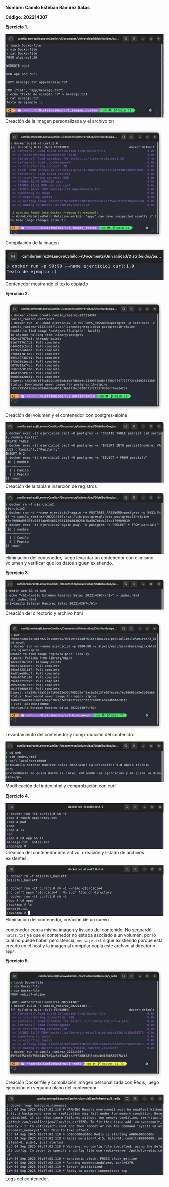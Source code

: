 **Nombre: Camilo Esteban Ramirez Salas**

**Código: 202214307**


**Ejercicio 1.**
 
![alt text](image-5.png) Creación de la imagen personalizada y el archivo txt

![alt text](image-6.png) Compilación de la imagen

![alt text](image-7.png) Contenedor mostrando el texto copiado


**Ejercicio 2.**

![alt text](image.png) Creación del volumen y el contenedor con postgres-alpine

![alt text](image-1.png) Creación de la tabla e inserción de registros

![alt text](image-2.png) eliminación del contenedor, luego levantar un contenedor con el mismo volumen y verificar que los datos siguen existiendo.

**Ejercicio 3.**

![alt text](image-3.png) Creación del directorio y archivo html

![alt text](image-4.png) Levantamiento del contenedor y comprobación del contenido.

![alt text](image-9.png) Modificación del index.html y comprobación con curl


**Ejercicio 4.**

![alt text](image-10.png) Creación del contenedor interactivo, creación y listado de archivos existentes.

![alt text](image-11.png) Eliminación del contenedor, creación de un nuevo 

contenedor con la misma imagen y listado del contenido.
No seguardó `notas.txt` ya que el contenedor no estaba asociado a un volumen, por lo cual no puede haber persistencia, `mensaje.txt` sigue existiendo porque está creado en el host y la imagen al compilar copia este archivo al directorio `app/`.

**Ejercicio 5.**

![alt text](image-14.png) Creación Dockerfile y compilación imagen personalizada con Redis, luego ejecución en segundo plano del contenedor.

![alt text](image-15.png) Logs del contenedor.